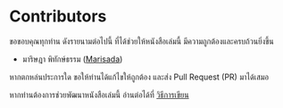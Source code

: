 # Contributors

ขอขอบคุณทุกท่าน ดังรายนามต่อไปนี้ ที่ได้ช่วยให้หนังสือเล่มนี้ มีความถูกต้องและครบถ้วนยิ่งขึ้น

* มาริษฎา พิทักษ์ธรรม ([Marisada](https://github.com/Marisada))

หากตกหล่นประการใด ขอให้ท่านได้แก้ไขให้ถูกต้อง และส่ง Pull Request (PR) มาได้เสมอ

หากท่านต้องการช่วยพัฒนาหนังสือเล่มนี้ อ่านต่อได้ที่ [วิธีการเขียน](howto-contribute.md)